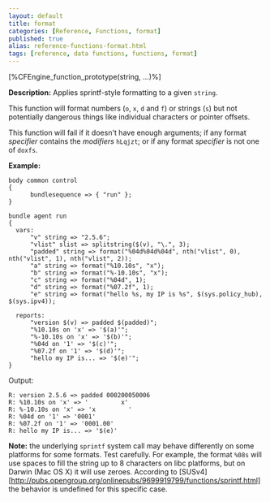 ```yaml
---
layout: default
title: format
categories: [Reference, Functions, format]
published: true
alias: reference-functions-format.html
tags: [reference, data functions, functions, format]
---
```


[%CFEngine_function_prototype(string, ...)%]

**Description:** Applies sprintf-style formatting to a given `string`.

This function will format numbers (`o`, `x`, `d` and `f`) or strings (`s`) but 
not potentially dangerous things like individual characters or pointer 
offsets.

This function will fail if it doesn't have enough arguments; if any
format *specifier* contains the *modifiers* `hLqjzt`; or if any format
*specifier* is not one of `doxfs`.

**Example:**  

```cf3
body common control
{
      bundlesequence => { "run" };
}

bundle agent run
{
  vars:
      "v" string => "2.5.6";
      "vlist" slist => splitstring($(v), "\.", 3);
      "padded" string => format("%04d%04d%04d", nth("vlist", 0), nth("vlist", 1), nth("vlist", 2));
      "a" string => format("%10.10s", "x");
      "b" string => format("%-10.10s", "x");
      "c" string => format("%04d", 1);
      "d" string => format("%07.2f", 1);
      "e" string => format("hello %s, my IP is %s", $(sys.policy_hub), $(sys.ipv4));

  reports:
      "version $(v) => padded $(padded)";
      "%10.10s on 'x' => '$(a)'";
      "%-10.10s on 'x' => '$(b)'";
      "%04d on '1' => '$(c)'";
      "%07.2f on '1' => '$(d)'";
      "hello my IP is... => '$(e)'";
}
```

Output:

```
R: version 2.5.6 => padded 000200050006
R: %10.10s on 'x' => '         x'
R: %-10.10s on 'x' => 'x         '
R: %04d on '1' => '0001'
R: %07.2f on '1' => '0001.00'
R: hello my IP is... => '$(e)'
```

**Note:** the underlying `sprintf` system call may behave differently on some platforms for some formats.  Test carefully.  For example, the format `%08s` will use spaces to fill the string up to 8 characters on libc platforms, but on Darwin (Mac OS X) it will use zeroes.  According to [SUSv4][http://pubs.opengroup.org/onlinepubs/9699919799/functions/sprintf.html] the behavior is undefined for this specific case.
